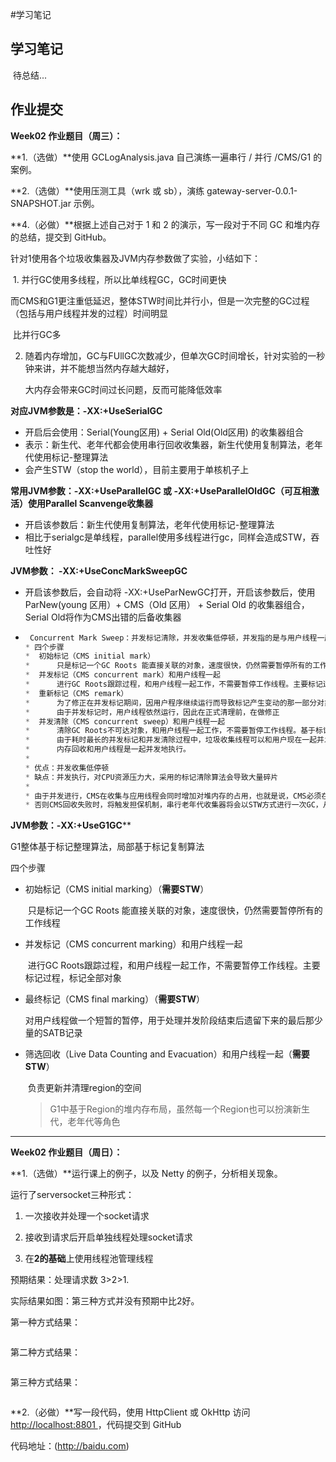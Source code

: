 #学习笔记



## 学习笔记

​	待总结...



## 作业提交



**Week02 作业题目（周三）：**

**1.（选做）**使用 GCLogAnalysis.java 自己演练一遍串行 / 并行 /CMS/G1 的案例。



**2.（选做）**使用压测工具（wrk 或 sb），演练 gateway-server-0.0.1-SNAPSHOT.jar 示例。



**4.（必做）**根据上述自己对于 1 和 2 的演示，写一段对于不同 GC 和堆内存的总结，提交到 GitHub。

针对1使用各个垃圾收集器及JVM内存参数做了实验，小结如下：

​	1. 并行GC使用多线程，所以比单线程GC，GC时间更快

​	而CMS和G1更注重低延迟，整体STW时间比并行小，但是一次完整的GC过程（包括与用户线程并发的过程）时间明显

​	比并行GC多

 2. 随着内存增加，GC与FUllGC次数减少，但单次GC时间增长，针对实验的一秒钟来讲，并不能想当然内存越大越好，

    大内存会带来GC时间过长问题，反而可能降低效率



**对应JVM参数是：-XX:+UseSerialGC**

* 开启后会使用：Serial(Young区用) + Serial Old(Old区用) 的收集器组合
* 表示：新生代、老年代都会使用串行回收收集器，新生代使用复制算法，老年代使用标记-整理算法
* 会产生STW（stop the world），目前主要用于单核机子上



**常用JVM参数：-XX:+UseParallelGC 或 -XX:+UseParallelOldGC（可互相激活）使用Parallel Scanvenge收集器**

* 开启该参数后：新生代使用复制算法，老年代使用标记-整理算法
* 相比于serialgc是单线程，parallel使用多线程进行gc，同样会造成STW，吞吐性好



**JVM参数： -XX:+UseConcMarkSweepGC**

* 开启该参数后，会自动将 -XX:+UseParNewGC打开，开启该参数后，使用ParNew(young 区用）+ CMS（Old 区用） + Serial Old 的收集器组合，Serial Old将作为CMS出错的后备收集器

* ```java
   Concurrent Mark Sweep：并发标记清除，并发收集低停顿，并发指的是与用户线程一起执行
  * 四个步骤
  *  初始标记（CMS initial mark）
  *      只是标记一个GC Roots 能直接关联的对象，速度很快，仍然需要暂停所有的工作线程
  *  并发标记（CMS concurrent mark）和用户线程一起
  *      进行GC Roots跟踪过程，和用户线程一起工作，不需要暂停工作线程。主要标记过程，标记全部对象
  *  重新标记（CMS remark）
  *      为了修正在并发标记期间，因用户程序继续运行而导致标记产生变动的那一部分对象的标记记录，仍然需要暂停所有的工作线程，
  *      由于并发标记时，用户线程依然运行，因此在正式清理前，在做修正
  *  并发清除（CMS concurrent sweep）和用户线程一起
  *      清除GC Roots不可达对象，和用户线程一起工作，不需要暂停工作线程。基于标记结果，直接清理对象，
  *      由于耗时最长的并发标记和并发清除过程中，垃圾收集线程可以和用户现在一起并发工作，所以总体上来看CMS收集器的
  *      内存回收和用户线程是一起并发地执行。
  *
  * 优点：并发收集低停顿
  * 缺点：并发执行，对CPU资源压力大，采用的标记清除算法会导致大量碎片
  *
  * 由于并发进行，CMS在收集与应用线程会同时增加对堆内存的占用，也就是说，CMS必须在老年代堆内存用尽之前完成垃圾回收，
  * 否则CMS回收失败时，将触发担保机制，串行老年代收集器将会以STW方式进行一次GC，从而造成较大的停顿时间
  ```



**JVM参数：-XX:+UseG1GC****

G1整体基于标记整理算法，局部基于标记复制算法



四个步骤

* 初始标记（CMS initial marking）（**需要STW**）

  ​	只是标记一个GC Roots 能直接关联的对象，速度很快，仍然需要暂停所有的工作线程

* 并发标记（CMS concurrent marking）和用户线程一起

  ​	进行GC Roots跟踪过程，和用户线程一起工作，不需要暂停工作线程。主要标记过程，标记全部对象

* 最终标记（CMS final marking）（**需要STW**）

  ​	对用户线程做一个短暂的暂停，用于处理并发阶段结束后遗留下来的最后那少量的SATB记录

* 筛选回收（Live Data Counting and Evacuation）和用户线程一起（**需要STW**）

  ​	负责更新并清理region的空间

  > G1中基于Region的堆内存布局，虽然每一个Region也可以扮演新生代，老年代等角色



---



**Week02 作业题目（周日）：**

**1.（选做）**运行课上的例子，以及 Netty 的例子，分析相关现象。

运行了serversocket三种形式：

1. 一次接收并处理一个socket请求

2. 接收到请求后开启单独线程处理socket请求

3. 在**2的基础**上使用线程池管理线程

预期结果：处理请求数 3>2>1.

实际结果如图：第三种方式并没有预期中比2好。



第一种方式结果：

![]()



第二种方式结果：

![]()



第三种方式结果：

![]()




**2.（必做）**写一段代码，使用 HttpClient 或 OkHttp 访问 [http://localhost:8801 ](http://localhost:8801/)，代码提交到 GitHub

代码地址：(http://baidu.com)